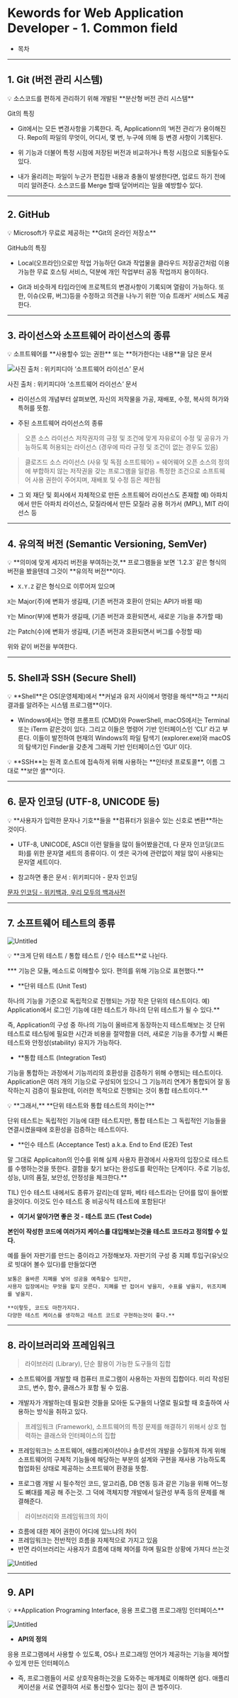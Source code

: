 # Kewords for Web Application Developer - 1. Common field

- 목차

---

## 1. Git (버전 관리 시스템)

<aside>
💡 소스코드를 편하게 관리하기 위해 개발된 **분산형 버전 관리 시스템**

</aside>

Git의 특징

- Git에서는 모든 변경사항을 기록한다. 즉, Applicationn의 ‘버전 관리’가 용이해진다. Repo의 파일의 무엇이, 어디서, 몇 번, 누구에 의해 등 변경 사항이 기록된다.

- 위 기능과 더불어 특정 시점에 저장된 버전과 비교하거나 특정 시점으로 되돌릴수도 있다.

- 내가 올리려는 파일이 누군가 편집한 내용과 충돌이 발생한다면, 업로드 하기 전에 미리 알려준다. 소스코드를 Merge 할때 덮어버리는 일을 예방할수 있다.

---

## 2. GitHub

<aside>
💡 Microsoft가 무료로 제공하는 **Git의 온라인 저장소**

</aside>

GitHub의 특징

- Local(오프라인)으로만 작업 가능하던 Git과 작업물을 클라우드 저장공간처럼 이용 가능한 무료 호스팅 서비스, 덕분에 개인 작업부터 공동 작업까지 용이하다.

- Git과 비슷하게 타임라인에 프로젝트의 변경사항이 기록되며 열람이 가능하다. 또한, 이슈(오류, 버그)등을 수정하고 의견을 나누기 위한 ‘이슈 트래커’ 서비스도 제공한다.

---

## 3. 라이선스와 소프트웨어 라이선스의 종류

<aside>
💡 소프트웨어를 **사용할수 있는 권한** 또는 **허가한다는 내용**을 담은 문서

</aside>

![사진 출처 : 위키피디아 ‘소프트웨어 라이선스’ 문서](Kewords%20fo%202f239/Untitled.png)

사진 출처 : 위키피디아 ‘소프트웨어 라이선스’ 문서

- 라이선스의 개념부터 살펴보면, 자신의 저작물을 가공, 재배포, 수정, 복사의 허가와 특허를 뜻함.

- 주된 소프트웨어 라이선스의 종류

> 오픈 소스 라이선스
저작권자의 규정 및 조건에 맞게 자유로이 수정 및 공유가 가능하도록 허용되는 라이선스
(경우에 따라 규정 및 조건이 없는 경우도 있음)
> 

> 클로즈드 소스 라이선스 (사유 및 독점 소프트웨어) = 쉐어웨어
오픈 소스의 정의에 부합하지 않는 저작권을 갖는 프로그램을 일컫음.
특정한 조건으로 소프트웨어 사용 권한이 주어지며, 재배포 및 수정 등은 제한됨
> 

- 그 외 재단 및 회사에서 자체적으로 만든 소프트웨어 라이선스도 존재함
예) 아파치에서 만든 아파치 라이선스, 모질라에서 만든 모질라 공용 허가서 (MPL), MIT 라이선스 등

---

## 4. 유의적 버전 (Semantic Versioning, SemVer)

<aside>
💡 **의미에 맞게 세자리 버전을 부여하는것,**
프로그램들을 보면 `1.2.3` 같은 형식의 버전을 봤을텐데 그것이 **유의적 버전**이다.

</aside>

- `X.Y.Z` 같은 형식으로 이루어져 있으며

`X`는 Major(주)에 변화가 생길때, (기존 버전과 호환이 안되는 API가 바뀔 때)

`Y`는 Minor(부)에 변화가 생길때, (기존 버전과 호환되면서, 새로운 기능을 추가할 때)

`Z`는 Patch(수)에 변화가 생길때, (기존 버전과 호환되면서 버그를 수정할 때)

위와 같이 버전을 부여한다.

---

## 5. Shell과 SSH (Secure Shell)

<aside>
💡 **Shell**은 OS(운영체제)에서 **커널과 유저 사이에서 명령을 해석**하고
**처리 결과를 알려주는 시스템 프로그램**이다.

</aside>

- Windows에서는 명령 프롬프트 (CMD)와 PowerShell, macOS에서는 Terminal 또는 iTerm 같은것이 있다. 그리고 이들은 명령어 기반 인터페이스인 ‘CLI’ 라고 부른다. 이들이 발전하여 현재의 Windows의 파일 탐색기 (explorer.exe)와 macOS의 탐색기인 Finder을 갖춘게 그래픽 기반 인터페이스인 ‘GUI’ 이다.
    
    

<aside>
💡 **SSH**는 원격 호스트에 접속하게 위해 사용하는 **인터넷 프로토콜**, 이름 그대로 **보안 셸**이다.

</aside>

---

## 6. 문자 인코딩 (UTF-8, UNICODE 등)

<aside>
💡 **사용자가 입력한 문자나 기호**들을 **컴퓨터가 읽을수 있는 신호로 변환**하는 것이다.

</aside>

- UTF-8, UNICODE, ASCII 이런 말들을 많이 들어봤을건데, 다 문자 인코딩(코드화)를 위한 문자열 세트의 종류이다. 이 셋은 국가에 관련없이 제일 많이 사용되는 문자열 세트이다.

- 참고하면 좋은 문서 : 위키피디아 - 문자 인코딩

[문자 인코딩 - 위키백과, 우리 모두의 백과사전](https://ko.wikipedia.org/wiki/%EB%AC%B8%EC%9E%90_%EC%9D%B8%EC%BD%94%EB%94%A9)

---

## 7. 소프트웨어 테스트의 종류

![Untitled](Kewords%20fo%202f239/Untitled%201.png)

<aside>
💡 **크게 단위 테스트 / 통합 테스트 / 인수 테스트**로 나뉜다.

</aside>

*** 기능은 모듈, 메소드로 이해할수 있다. 편의를 위해 기능으로 표현했다.**

- **단위 테스트 (Unit Test)

하나의 기능을 기준으로 독립적으로 진행되는 가장 작은 단위의 테스트이다.
예) Application에서 로그인 기능에 대한 테스트가 하나의 단위 테스트가 될 수 있다.**

즉, Application의 구성 중 하나의 기능이 올바르게 동장하는지 테스트해보는 것
단위 테스트로 테스팅에 필요한 시간과 비용을 절약함을 더러, 새로운 기능을 추가할 시 빠른 테스트와 안정성(stability) 유지가 가능하다.

- **통합 테스트 (Integration Test)

기능을 통합하는 과정에서 기능끼리의 호환성을 검증하기 위해 수행되는 테스트이다.
Application은 여러 개의 기능으로 구성되어 있으니 그 기능끼리 연계가 통합되어 잘 동작하는지 검증이 필요한데, 이러한 목적으로 진행되는 것이 통합 테스트이다.**

<aside>
💡 **그래서,** **단위 테스트와 통합 테스트의 차이는?**

단위 테스트는 독립적인 기능에 대한 테스트지만,
통합 테스트는 그 독립적인 기능들을 연결시켰을때에 호환성을 검증하는 테스트이다.

</aside>

- **인수 테스트 (Acceptance Test) a.k.a. End to End (E2E) Test

말 그대로 Applicaiton의 인수를 위해 실제 사용자 환경에서 사용자의 입장으로 테스트를 수행하는것을 뜻한다. 결함을 찾기 보다는 완성도를 확인하는 단계이다. 주로 기능성, 성능, UI의 품질, 보안성, 안정성을 체크한다.**

TIL)
인수 테스트 내에서도 종류가 갈리는데 알파, 베타 테스트라는 단어를 많이 들어봤을것이다. 이것도 인수 테스트 중 비공식적 테스트에 포함된다!

- **여기서 알아가면 좋은 것 - 테스트 코드 (Test Code)**

**본인이 작성한 코드에 여러가지 케이스를 대입해보는것을 테스트 코드라고 정의할 수 있다.**

예를 들어 자판기를 만드는 중이라고 가정해보자.
자판기의 구성 중 지폐 투입구(유닛으로 빗대어 볼수 있다)를 만들었다면
    
    
    보통은 올바른 지폐를 넣어 성공을 예측할수 있지만,
    사용자 입장에서는 무엇을 할지 모른다. 지폐를 반 접어서 넣을지, 수표를 넣을지, 위조지폐를 넣을지.
    
    **이렇듯, 코드도 마찬가지다.
    다양한 테스트 케이스를 생각하고 테스트 코드로 구현하는것이 좋다.**
    

---

## 8. 라이브러리와 프레임워크

> 라이브러리 (Library), 단순 활용이 가능한 도구들의 집합
> 

- 소프트웨어를 개발할 때 컴퓨터 프로그램이 사용하는 자원의 집합이다. 미리 작성된 코드, 변수, 함수, 클래스가 포함 될 수 있음.

- 개발자가 개발하는데 필요한 것들을 모아둔 도구들의 나열로 필요할 때 호출하여 사용하는 방식을 취하고 있다.

> 프레임워크 (Framework), 소프트웨어의 특정 문제를 해결하기 위해서 상호 협력하는 클래스와 인터페이스의 집합
> 

- 프레임워크는 소프트웨어, 애플리케이션이나 솔루션의 개발을 수월하게 하게 위해 소프트웨어의 구체적 기능들에 해당하는 부분의 설계와 구현을 재사용 가능하도록 협업화된 상태로 제공하는 소프트웨어 환경을 뜻함.

- 프로그램 개발 시 필수적인 코드, 알고리즘, DB 연동 등과 같은 기능을 위해 어느정도 뼈대를 제공 해 주는것. 그 덕에 객체지향 개발에서 일관성 부족 등의 문제를 해결해준다.

> 라이브러리와 프레임워크의 차이
> 
- 흐름에 대한 제어 권한이 어디에 있느냐의 차이
- 프레임워크는 전반적인 흐름을 자체적으로 가지고 있음
- 반면 라이브러리는 사용자가 흐름에 대해 제어를 하며 필요한 상황에 가져다 쓰는것

![Untitled](Kewords%20fo%202f239/Untitled%202.png)

---

## 9. API

<aside>
💡 **Application Programing Interface, 응용 프로그램 프로그래밍 인터페이스**

</aside>

![Untitled](Kewords%20fo%202f239/Untitled%203.png)

- **API의 정의**

응용 프로그램에서 사용할 수 있도록, OS나 프로그래밍 언어가 제공하는 기능을 제어할 수 있게 만든 인터페이스

- 즉, 프로그램들이 서로 상호작용하는것을 도와주는 매개체로 이해하면 쉽다. 애플리케이션을 서로 연결하여 서로 통신할수 있다는 점이 큰 범주이다.